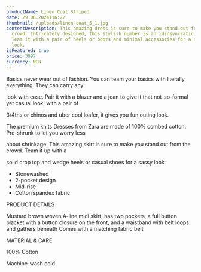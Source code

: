 ```yaml
---
productName: Linen Coat Striped
date: 29.06.2024T16:22
thumbnail: /uploads/linen-coat_5_1.jpg
contentDescription: This amazing dress is sure to make you stand out from the
  crowd. Intricately designed, this stylish number is an idiosyncratic piece.
  Team it with a pair of heels or boots and minimal accessories for a sassy
  look.
isFeatured: true
price: 3997
currency: NGN
---
```

Basics never wear out of fashion. You can team your basics with literally everything. They can carry any

look with ease. Pair it with a blazer and a jean to give it that not-so-formal yet casual look, with a pair of

3/4ths or chinos and uber cool loafer, it gives you fun outing look.

The premium knits Dresses from Zara are made of 100% combed cotton. Pre-shrunk to let you worry less

about shrinkage. This amazing skirt is sure to make you stand out from the crowd. Team it up with a

solid crop top and wedge heels or casual shoes for a sassy look.

* Stonewashed
* 2-pocket design
* Mid-rise
* Cotton spandex fabric

PRODUCT DETAILS

Mustard brown woven A-line midi skirt, has two pockets, a full button placket with a button closure on the front, and a waistband with belt loops and gathers beneath Comes with a matching fabric belt

MATERIAL & CARE

100% Cotton

Machine-wash cold
